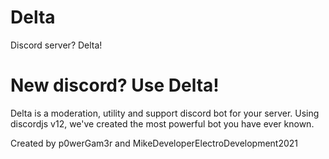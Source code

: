 # Delta
Discord server? Delta!

# New discord? Use Delta!
Delta is a moderation, utility and support discord bot for your server. Using discordjs v12, we've created the most powerful bot you have ever known.


Created by p0werGam3r and MikeDeveloperElectroDevelopment2021
